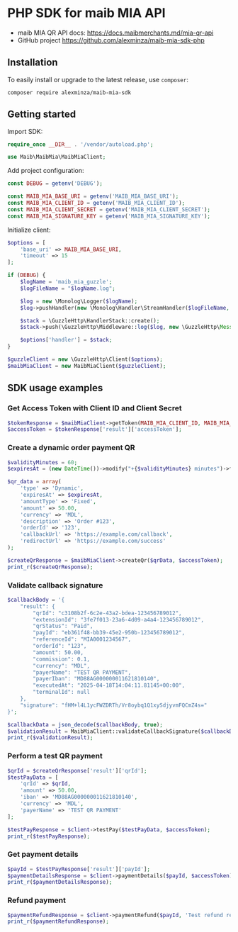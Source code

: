# PHP SDK for maib MIA API
* maib MIA QR API docs: https://docs.maibmerchants.md/mia-qr-api
* GitHub project https://github.com/alexminza/maib-mia-sdk-php

## Installation
To easily install or upgrade to the latest release, use `composer`:
```shell
composer require alexminza/maib-mia-sdk
```

## Getting started
Import SDK:

```php
require_once __DIR__ . '/vendor/autoload.php';

use Maib\MaibMia\MaibMiaClient;
```

Add project configuration:

```php
const DEBUG = getenv('DEBUG');

const MAIB_MIA_BASE_URI = getenv('MAIB_MIA_BASE_URI');
const MAIB_MIA_CLIENT_ID = getenv('MAIB_MIA_CLIENT_ID');
const MAIB_MIA_CLIENT_SECRET = getenv('MAIB_MIA_CLIENT_SECRET');
const MAIB_MIA_SIGNATURE_KEY = getenv('MAIB_MIA_SIGNATURE_KEY');
```

Initialize client:

```php
$options = [
    'base_uri' => MAIB_MIA_BASE_URI,
    'timeout' => 15
];

if (DEBUG) {
    $logName = 'maib_mia_guzzle';
    $logFileName = "$logName.log";

    $log = new \Monolog\Logger($logName);
    $log->pushHandler(new \Monolog\Handler\StreamHandler($logFileName, \Monolog\Logger::DEBUG));

    $stack = \GuzzleHttp\HandlerStack::create();
    $stack->push(\GuzzleHttp\Middleware::log($log, new \GuzzleHttp\MessageFormatter(\GuzzleHttp\MessageFormatter::DEBUG)));

    $options['handler'] = $stack;
}

$guzzleClient = new \GuzzleHttp\Client($options);
$maibMiaClient = new MaibMiaClient($guzzleClient);
```

## SDK usage examples
### Get Access Token with Client ID and Client Secret

```php
$tokenResponse = $maibMiaClient->getToken(MAIB_MIA_CLIENT_ID, MAIB_MIA_CLIENT_SECRET);
$accessToken = $tokenResponse['result']['accessToken'];
```

### Create a dynamic order payment QR

```php
$validityMinutes = 60;
$expiresAt = (new DateTime())->modify("+{$validityMinutes} minutes")->format('c');

$qr_data = array(
    'type' => 'Dynamic',
    'expiresAt' => $expiresAt,
    'amountType' => 'Fixed',
    'amount' => 50.00,
    'currency' => 'MDL',
    'description' => 'Order #123',
    'orderId' => '123',
    'callbackUrl' => 'https://example.com/callback',
    'redirectUrl' => 'https://example.com/success'
);

$createQrResponse = $maibMiaClient->createQr($qrData, $accessToken);
print_r($createQrResponse);
```

### Validate callback signature

```php
$callbackBody = '{
    "result": {
        "qrId": "c3108b2f-6c2e-43a2-bdea-123456789012",
        "extensionId": "3fe7f013-23a6-4d09-a4a4-123456789012",
        "qrStatus": "Paid",
        "payId": "eb361f48-bb39-45e2-950b-123456789012",
        "referenceId": "MIA0001234567",
        "orderId": "123",
        "amount": 50.00,
        "commission": 0.1,
        "currency": "MDL",
        "payerName": "TEST QR PAYMENT",
        "payerIban": "MD88AG000000011621810140",
        "executedAt": "2025-04-18T14:04:11.81145+00:00",
        "terminalId": null
    },
    "signature": "fHM+l4L1ycFWZDRTh/Vr8oybq1Q1xySdjyvmFQCmZ4s="
}';

$callbackData = json_decode($callbackBody, true);
$validationResult = MaibMiaClient::validateCallbackSignature($callbackData, MAIB_MIA_SIGNATURE_KEY);
print_r($validationResult);
```

### Perform a test QR payment

```php
$qrId = $createQrResponse['result']['qrId'];
$testPayData = [
    'qrId' => $qrId,
    'amount' => 50.00,
    'iban' => 'MD88AG000000011621810140',
    'currency' => 'MDL',
    'payerName' => 'TEST QR PAYMENT'
];

$testPayResponse = $client->testPay($testPayData, $accessToken);
print_r($testPayResponse);
```

### Get payment details

```php
$payId = $testPayResponse['result']['payId'];
$paymentDetailsResponse = $client->paymentDetails($payId, $accessToken);
print_r($paymentDetailsResponse);
```

### Refund payment

```php
$paymentRefundResponse = $client->paymentRefund($payId, 'Test refund reason', $accessToken);
print_r($paymentRefundResponse);
```
